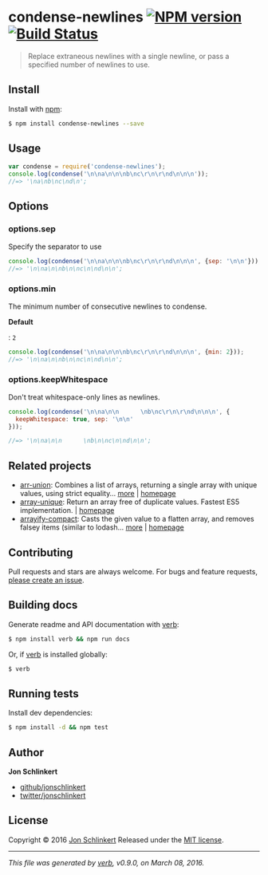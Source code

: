 # condense-newlines [![NPM version](https://img.shields.io/npm/v/condense-newlines.svg)](https://www.npmjs.com/package/condense-newlines) [![Build Status](https://img.shields.io/travis/jonschlinkert/condense-newlines.svg)](https://travis-ci.org/jonschlinkert/condense-newlines)

> Replace extraneous newlines with a single newline, or pass a specified number of newlines to use.

## Install

Install with [npm](https://www.npmjs.com/):

```sh
$ npm install condense-newlines --save
```

## Usage

```js
var condense = require('condense-newlines');
console.log(condense('\n\na\n\n\nb\nc\r\n\r\nd\n\n\n'));
//=> '\na\nb\nc\nd\n';
```

## Options

### options.sep

Specify the separator to use

```js
console.log(condense('\n\na\n\n\nb\nc\r\n\r\nd\n\n\n', {sep: '\n\n'}));
//=> '\n\na\n\nb\n\nc\n\nd\n\n';
```

### options.min

The minimum number of consecutive newlines to condense.

**Default**

: `2`

```js
console.log(condense('\n\na\n\n\nb\nc\r\n\r\nd\n\n\n', {min: 2}));
//=> '\n\na\n\nb\n\nc\n\nd\n\n';
```

### options.keepWhitespace

Don't treat whitespace-only lines as newlines.

```js
console.log(condense('\n\na\n\n      \nb\nc\r\n\r\nd\n\n\n', {
  keepWhitespace: true, sep: '\n\n'
}));

//=> '\n\na\n\n      \nb\n\nc\n\nd\n\n';
```

## Related projects

* [arr-union](https://www.npmjs.com/package/arr-union): Combines a list of arrays, returning a single array with unique values, using strict equality… [more](https://www.npmjs.com/package/arr-union) | [homepage](https://github.com/jonschlinkert/arr-union)
* [array-unique](https://www.npmjs.com/package/array-unique): Return an array free of duplicate values. Fastest ES5 implementation. | [homepage](https://github.com/jonschlinkert/array-unique)
* [arrayify-compact](https://www.npmjs.com/package/arrayify-compact): Casts the given value to a flatten array, and removes falsey items (similar to lodash… [more](https://www.npmjs.com/package/arrayify-compact) | [homepage](https://github.com/jonschlinkert/arrayify-compact)

## Contributing

Pull requests and stars are always welcome. For bugs and feature requests, [please create an issue](https://github.com/jonschlinkert/condense-newlines/issues/new).

## Building docs

Generate readme and API documentation with [verb](https://github.com/verbose/verb):

```sh
$ npm install verb && npm run docs
```

Or, if [verb](https://github.com/verbose/verb) is installed globally:

```sh
$ verb
```

## Running tests

Install dev dependencies:

```sh
$ npm install -d && npm test
```

## Author

**Jon Schlinkert**

* [github/jonschlinkert](https://github.com/jonschlinkert)
* [twitter/jonschlinkert](http://twitter.com/jonschlinkert)

## License

Copyright © 2016 [Jon Schlinkert](https://github.com/jonschlinkert)
Released under the [MIT license](https://github.com/jonschlinkert/condense-newlines/blob/master/LICENSE).

***

_This file was generated by [verb](https://github.com/verbose/verb), v0.9.0, on March 08, 2016._